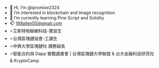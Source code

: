 - 👋 Hi, I’m @ipromise2324
- 👀 I’m interested in blockchain and Image recognition
- 🌱 I’m currently learning Pine Script and Solidity
- 📫 168allen55@gmail.com
- :star:艾斯特物聯網科技-實習生
- :star:台灣區塊鏈協會-工讀生 
- :star:中興大學區塊鏈社 課務組長  
- :star:智能合約與 Dapp 實戰讀書會 | 台灣區塊鏈大學聯盟 & 台大金融科技研究社 & KryptoCamp

<!---
ipromise2324/ipromise2324 is a ✨ special ✨ repository because its `README.md` (this file) appears on your GitHub profile.
You can click the Preview link to take a look at your changes.
--->

